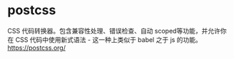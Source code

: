 # postcss

CSS 代码转换器。包含兼容性处理、错误检查、自动 scoped等功能，并允许你在 CSS 代码中使用新式语法 - 这一种上类似于 babel 之于 js  的功能。    
https://postcss.org/
